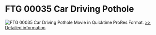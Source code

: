 # FTG 00035 Car Driving Pothole
![FTG 00035 Car Driving Pothole](https://mycommerce.akamaized.net/api/pimages/P300617876/BIG/300617876.JPG)
Movie in Quicktime ProRes Format.
[>> Detailed information](https://secure.shareit.com/shareit/product.html?productid=300617876&affiliateid=200057808)